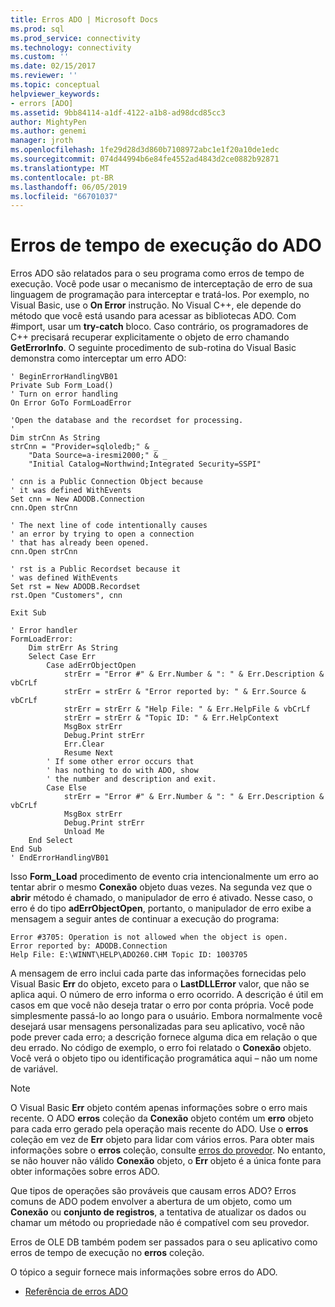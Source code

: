 ```yaml
---
title: Erros ADO | Microsoft Docs
ms.prod: sql
ms.prod_service: connectivity
ms.technology: connectivity
ms.custom: ''
ms.date: 02/15/2017
ms.reviewer: ''
ms.topic: conceptual
helpviewer_keywords:
- errors [ADO]
ms.assetid: 9bb84114-a1df-4122-a1b8-ad98dcd85cc3
author: MightyPen
ms.author: genemi
manager: jroth
ms.openlocfilehash: 1fe29d28d3d860b7108972abc1e1f20a10de1edc
ms.sourcegitcommit: 074d44994b6e84fe4552ad4843d2ce0882b92871
ms.translationtype: MT
ms.contentlocale: pt-BR
ms.lasthandoff: 06/05/2019
ms.locfileid: "66701037"
---
```

# <a name="ado-run-time-errors"></a>Erros de tempo de execução do ADO
Erros ADO são relatados para o seu programa como erros de tempo de execução. Você pode usar o mecanismo de interceptação de erro de sua linguagem de programação para interceptar e tratá-los. Por exemplo, no Visual Basic, use o **On Error** instrução. No Visual C++, ele depende do método que você está usando para acessar as bibliotecas ADO. Com #import, usar um **try-catch** bloco. Caso contrário, os programadores de C++ precisará recuperar explicitamente o objeto de erro chamando **GetErrorInfo**. O seguinte procedimento de sub-rotina do Visual Basic demonstra como interceptar um erro ADO:

```
' BeginErrorHandlingVB01
Private Sub Form_Load()
' Turn on error handling
On Error GoTo FormLoadError

'Open the database and the recordset for processing.
'
Dim strCnn As String
strCnn = "Provider=sqloledb;" & _
    "Data Source=a-iresmi2000;" & _
    "Initial Catalog=Northwind;Integrated Security=SSPI"

' cnn is a Public Connection Object because
' it was defined WithEvents
Set cnn = New ADODB.Connection
cnn.Open strCnn

' The next line of code intentionally causes
' an error by trying to open a connection
' that has already been opened.
cnn.Open strCnn

' rst is a Public Recordset because it
' was defined WithEvents
Set rst = New ADODB.Recordset
rst.Open "Customers", cnn

Exit Sub

' Error handler
FormLoadError:
    Dim strErr As String
    Select Case Err
        Case adErrObjectOpen
            strErr = "Error #" & Err.Number & ": " & Err.Description & vbCrLf
            strErr = strErr & "Error reported by: " & Err.Source & vbCrLf
            strErr = strErr & "Help File: " & Err.HelpFile & vbCrLf
            strErr = strErr & "Topic ID: " & Err.HelpContext
            MsgBox strErr
            Debug.Print strErr
            Err.Clear
            Resume Next
        ' If some other error occurs that
        ' has nothing to do with ADO, show
        ' the number and description and exit.
        Case Else
            strErr = "Error #" & Err.Number & ": " & Err.Description & vbCrLf
            MsgBox strErr
            Debug.Print strErr
            Unload Me
    End Select
End Sub
' EndErrorHandlingVB01
```

 Isso **Form_Load** procedimento de evento cria intencionalmente um erro ao tentar abrir o mesmo **Conexão** objeto duas vezes. Na segunda vez que o **abrir** método é chamado, o manipulador de erro é ativado. Nesse caso, o erro é do tipo **adErrObjectOpen**, portanto, o manipulador de erro exibe a mensagem a seguir antes de continuar a execução do programa:

```
Error #3705: Operation is not allowed when the object is open.
Error reported by: ADODB.Connection
Help File: E:\WINNT\HELP\ADO260.CHM Topic ID: 1003705
```

 A mensagem de erro inclui cada parte das informações fornecidas pelo Visual Basic **Err** do objeto, exceto para o **LastDLLError** valor, que não se aplica aqui. O número de erro informa o erro ocorrido. A descrição é útil em casos em que você não deseja tratar o erro por conta própria. Você pode simplesmente passá-lo ao longo para o usuário. Embora normalmente você desejará usar mensagens personalizadas para seu aplicativo, você não pode prever cada erro; a descrição fornece alguma dica em relação o que deu errado. No código de exemplo, o erro foi relatado o **Conexão** objeto. Você verá o objeto tipo ou identificação programática aqui – não um nome de variável.

> [!NOTE]
>  O Visual Basic **Err** objeto contém apenas informações sobre o erro mais recente. O ADO **erros** coleção da **Conexão** objeto contém um **erro** objeto para cada erro gerado pela operação mais recente do ADO. Use o **erros** coleção em vez de **Err** objeto para lidar com vários erros. Para obter mais informações sobre o **erros** coleção, consulte [erros do provedor](../../../ado/guide/data/provider-errors.md). No entanto, se não houver não válido **Conexão** objeto, o **Err** objeto é a única fonte para obter informações sobre erros ADO.

 Que tipos de operações são prováveis que causam erros ADO? Erros comuns de ADO podem envolver a abertura de um objeto, como um **Conexão** ou **conjunto de registros**, a tentativa de atualizar os dados ou chamar um método ou propriedade não é compatível com seu provedor.

 Erros de OLE DB também podem ser passados para o seu aplicativo como erros de tempo de execução no **erros** coleção.

 O tópico a seguir fornece mais informações sobre erros do ADO.

-   [Referência de erros ADO](../../../ado/guide/data/ado-error-reference.md)
